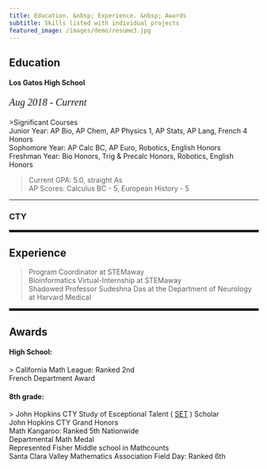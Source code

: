 ```yaml
---
title: Education. &nbsp; Experience. &nbsp; Awards
subtitle: Skills listed with individual projects
featured_image: /images/demo/resume3.jpg
---
```

        
 <h2><span>Education</span></h2>

 <h4>Los Gatos High School </h4>
  <p style="font-family:verdana; font-size:20px"><em class="date">Aug 2018 - Current</em></p>
>Significant Courses <br>
Junior Year: AP Bio, AP Chem, AP Physics 1, AP Stats, AP Lang, French 4 Honors <br>
Sophomore Year: AP Calc BC, AP Euro, Robotics, English Honors<br>
Freshman Year: Bio Honors, Trig & Precalc Honors, Robotics, English Honors

> Current GPA: 5.0, straight As
<br> AP Scores: Calculus BC - 5, European History - 5

<hr>
               
<h3>CTY</h3>

<hr style="height:5px;color:black">

<h2>Experience</h2>

> Program Coordinator at STEMaway 
<br> Bioinformatics Virtual-Internship at STEMaway 
<br> Shadowed Professor Sudeshna Das at the Department of Neurology at Harvard Medical

<hr style="height:5px;color:black">

<h2>Awards</h2>
<h4> High School: </h4>
> California Math League: Ranked 2nd
<br> French Department Award
<h4> 8th grade: </h4>
> John Hopkins CTY Study of Esceptional Talent ( <a href="https://cty.jhu.edu/set/">SET</a> ) Scholar 
<br> John Hopkins CTY Grand Honors 
<br> Math Kangaroo: Ranked 5th Nationwide 
<br> Departmental Math Medal <br> Represented Fisher Middle school in Mathcounts 
<br> Santa Clara Valley Mathematics Association Field Day: Ranked 6th 
